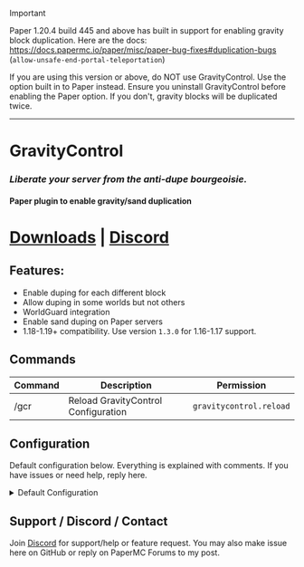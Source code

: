 > [!IMPORTANT]  
> Paper 1.20.4 build 445 and above has built in support for enabling gravity block duplication.
> Here are the docs: https://docs.papermc.io/paper/misc/paper-bug-fixes#duplication-bugs (`allow-unsafe-end-portal-teleportation`)
> 
> If you are using this version or above, do NOT use GravityControl. Use the option built in to Paper instead.
> Ensure you uninstall GravityControl before enabling the Paper option. If you don't, gravity blocks will be duplicated twice.

---
# GravityControl

### ***Liberate your server from the anti-dupe bourgeoisie.***

#### Paper plugin to enable gravity/sand duplication

# [Downloads](https://dev.bukkit.org/projects/gravity-control) | [Discord](https://discord.gg/TNvq9y7esy)

## **Features:**

* Enable duping for each different block
* Allow duping in some worlds but not others
* WorldGuard integration
* Enable sand duping on Paper servers
* 1.18-1.19+ compatibility. Use version `1.3.0` for 1.16-1.17 support.

## **Commands**

| Command | Description                         | Permission              |
|---------|-------------------------------------|-------------------------|
| /gcr    | Reload GravityControl Configuration | `gravitycontrol.reload` |

## **Configuration**

Default configuration below. Everything is explained with comments. If you have issues or need help, reply here.

<details>
  <summary>Default Configuration</summary>

  ```yaml
  # Worlds where gravity duplication is enabled.
  # `*` means all worlds.
  # WARNING: World key is used, NOT world name.
  # For example: `minecraft:overworld` rather than `world`.
  worlds:
    - "*"

  # Blocks for which duping is allowed.
  blocks:
    - "sand"
    - "red_sand"
    - "gravel"
    - "anvil"
    - "dragon_egg"
    - "white_concrete_powder"
    - "orange_concrete_powder"
    - "magenta_concrete_powder"
    - "light_blue_concrete_powder"
    - "yellow_concrete_powder"
    - "lime_concrete_powder"
    - "pink_concrete_powder"
    - "gray_concrete_powder"
    - "light_gray_concrete_powder"
    - "cyan_concrete_powder"
    - "purple_concrete_powder"
    - "blue_concrete_powder"
    - "brown_concrete_powder"
    - "green_concrete_powder"
    - "red_concrete_powder"
    - "black_concrete_powder"

  # List of WorldGuard regions where duping is allowed
  # `*` means all regions. Checked based on end portal coordinates.
  regions:
    - "*"

  # If GravityControl should check for updates on startup
  update-checker: true
  ```

</details>

## Support / Discord / Contact

Join [Discord](https://discord.gg/TNvq9y7esy) for support/help or feature request. You may also make issue here on
GitHub or reply on PaperMC Forums to my post.
